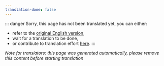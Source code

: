 ```yaml
---
translation-done: false
---
```

::: danger
Sorry, this page has not been translated yet, you can either:
- refer to the [original English version](<../../../cs/oh new folder here/README.md>),
- wait for a translation to be done,
- or contribute to translation effort [here](https://github.com/bsmg/wiki).
:::

_Note for translators: this page was generated automatically, please remove this content before starting translation_
